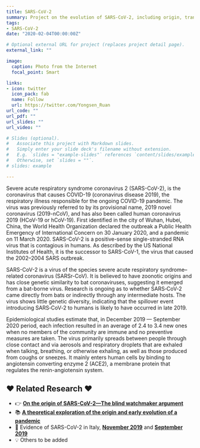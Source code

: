 ```yaml
---
title: SARS-CoV-2
summary: Project on the evolution of SARS-CoV-2, including origin, transmission, adaptive evolution, etc.
tags:
- SARS-CoV-2
date: "2020-02-04T00:00:00Z"

# Optional external URL for project (replaces project detail page).
external_link: ""

image:
  caption: Photo from the Internet
  focal_point: Smart

links:
- icon: twitter
  icon_pack: fab
  name: Follow
  url: https://twitter.com/Yongsen_Ruan
url_code: ""
url_pdf: ""
url_slides: ""
url_video: ""

# Slides (optional).
#   Associate this project with Markdown slides.
#   Simply enter your slide deck's filename without extension.
#   E.g. `slides = "example-slides"` references `content/slides/example-slides.md`.
#   Otherwise, set `slides = ""`.
# slides: example

---
```


Severe acute respiratory syndrome coronavirus 2 (SARS-CoV-2), is the coronavirus that causes COVID-19 (coronavirus disease 2019), the respiratory illness responsible for the ongoing COVID-19 pandemic. The virus was previously referred to by its provisional name, 2019 novel coronavirus (2019-nCoV), and has also been called human coronavirus 2019 (HCoV-19 or hCoV-19). First identified in the city of Wuhan, Hubei, China, the World Health Organization declared the outbreak a Public Health Emergency of International Concern on 30 January 2020, and a pandemic on 11 March 2020. SARS-CoV-2 is a positive-sense single-stranded RNA virus that is contagious in humans. As described by the US National Institutes of Health, it is the successor to SARS-CoV-1, the virus that caused the 2002–2004 SARS outbreak.

SARS-CoV-2 is a virus of the species severe acute respiratory syndrome–related coronavirus (SARSr-CoV). It is believed to have zoonotic origins and has close genetic similarity to bat coronaviruses, suggesting it emerged from a bat-borne virus. Research is ongoing as to whether SARS‑CoV‑2 came directly from bats or indirectly through any intermediate hosts. The virus shows little genetic diversity, indicating that the spillover event introducing SARS‑CoV‑2 to humans is likely to have occurred in late 2019.

Epidemiological studies estimate that, in December 2019 — September 2020 period, each infection resulted in an average of 2.4 to 3.4 new ones when no members of the community are immune and no preventive measures are taken. The virus primarily spreads between people through close contact and via aerosols and respiratory droplets that are exhaled when talking, breathing, or otherwise exhaling, as well as those produced from coughs or sneezes. It mainly enters human cells by binding to angiotensin converting enzyme 2 (ACE2), a membrane protein that regulates the renin-angiotensin system.


## ❤️ Related Research ❤️

- 👉 [**On the origin of SARS-CoV-2—The blind watchmaker argument**](https://link.springer.com/article/10.1007/s11427-021-1972-1)
- 📚 [**A theoretical exploration of the origin and early evolution of a pandemic**](https://www.sciencedirect.com/science/article/pii/S2095927320307659)
- 💬 Evidence of SARS-CoV-2 in Italy, [**November 2019**](https://wwwnc.cdc.gov/eid/article/27/2/20-4632_article) and [**September 2019**](https://papers.ssrn.com/sol3/papers.cfm?abstract_id=3883274)
- 💡 Others to be added